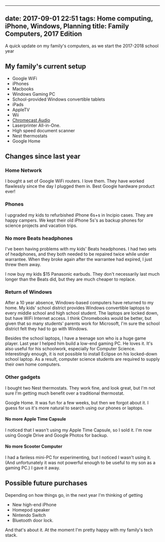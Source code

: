 
---
date: 2017-09-01 22:51
tags: Home computing, iPhone, Windows, Planning
title: Family Computers, 2017 Edition
---

A quick update on my family's computers, as we start the 2017-2018 school year

##  My family's current setup

* Google WiFi
* iPhones
* Macbooks
* Windows Gaming PC
* School-provided Windows convertible tablets
* iPads
* AppleTV
* Wii
* [Chromecast Audio](https://www.google.com/chromecast/speakers/)
* Laserprinter All-in-One.
* High speed document scanner
* Nest thermostats
* Google Home

##  Changes since last year

###  Home Network

I bought a set of Google WiFi routers. I love them. They have worked
flawlessly since the day I plugged them in. Best Google hardware product ever!

###  Phones

I upgraded my kids to refurbished iPhone 6s+s in Incipio cases. They are happy
campers. We kept their old iPhone 5s's as backup phones for science projects
and vacation trips.

###  No more Beats headphones

I've been having problems with my kids' Beats headphones. I had two sets of
headphones, and they both needed to be repaired twice while under warrantee.
When they broke again after the warrantee had expired, I just threw them away.

I now buy my kids $15 Panasonic earbuds. They don't necessarily last much
longer than the Beats did, but they are much cheaper to replace.

###  Return of Windows

After a 10 year absence, Windows-based computers have returned to my home. My
kids' school district provides Windows convertible laptops to every middle
school and high school student. The laptops are locked down, but have WiFi
Internet access. I think Chromebooks would be better, but given that so many
students' parents work for Microsoft, I'm sure the school district felt they
had to go with Windows.

Besides the school laptops, I have a teenage son who is a huge game player.
Last year I helped him build a low-end gaming PC. He loves it. It's also
useful for his schoolwork, especially for Computer Science. Interestingly
enough, it is not possible to install Eclipse on his locked-down school
laptop. As a result, computer science students are required to supply their
own home computers.

### Other gadgets

I bought two Nest thermostats. They work fine, and look great, but I'm not
sure I'm getting much benefit over a traditional thermostat.


Google Home. It was fun for a few weeks, but then we forgot about it. I guess
for us it's more natural to search using our phones or laptops.

#### No more Apple Time Capsule

I noticed that I wasn't using my Apple Time Capsule, so I sold it. I'm now
using Google Drive and Google Photos for backup.

#### No more Scooter Computer

I had a fanless mini-PC for experimenting, but I noticed I wasn't using it.
(And unfortunately it was not powerful enough to be useful to my son as a
gaming PC.) I gave it away.

##  Possible future purchases

Depending on how things go, in the next year I'm thinking of getting

* New high-end iPhone
* Homepod speaker
* Nintendo Switch
* Bluetooth door lock.

And that's about it. At the moment I'm pretty happy with my family's tech
stack.
